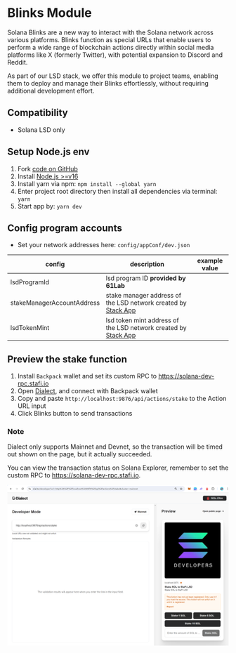# Blinks Module

Solana Blinks are a new way to interact with the Solana network across various platforms. Blinks function as special URLs that enable users to perform a wide range of blockchain actions directly within social media platforms like X (formerly Twitter), with potential expansion to Discord and Reddit.

As part of our LSD stack, we offer this module to project teams, enabling them to deploy and manage their Blinks effortlessly, without requiring additional development effort.

## Compatibility

- Solana LSD only

## Setup Node.js env

1. Fork [code on GitHub](https://github.com/stafiprotocol/sol-blinks)
1. Install [Node.js >=v16](https://nodejs.org/en/learn/getting-started/how-to-install-nodejs)
1. Install yarn via npm: `npm install --global yarn`
1. Enter project root directory then install all dependencies via terminal: `yarn`
1. Start app by: `yarn dev`

## Config program accounts

- Set your network addresses here: `config/appConf/dev.json`

| config | description | example value |
| ------ | ----------- | --- |
| lsdProgramId | lsd program ID **provided by 61Lab** | |
| stakeManagerAccountAddress | stake manager address of the LSD network created by [Stack App](https://stack-app.stafi.io/) | |
| lsdTokenMint | lsd token mint address of the LSD network created by [Stack App](https://stack-app.stafi.io/) | |

## Preview the stake function

1. Install `Backpack` wallet and set its custom RPC to https://solana-dev-rpc.stafi.io
1. Open [Dialect](https://dial.to/developer), and connect with Backpack wallet
1. Copy and paste `http://localhost:9876/api/actions/stake` to the Action URL input
1. Click Blinks button to send transactions

### Note

Dialect only supports Mainnet and Devnet, so the transaction will be timed out shown on the page, but it actually succeeded.

You can view the transaction status on Solana Explorer, remember to set the custom RPC to https://solana-dev-rpc.stafi.io.

![Preview](./assets/solana-blinks-preview.png 'Preview')
